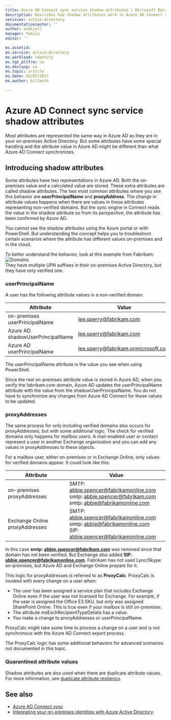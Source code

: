 ```yaml
---
title: Azure AD Connect sync service shadow attributes | Microsoft Docs
description: Describes how shadow attributes work in Azure AD Connect sync service.
services: active-directory
documentationcenter: ''
author: andkjell
manager: femila
editor: ''

ms.assetid:
ms.service: active-directory
ms.workload: identity
ms.tgt_pltfrm: na
ms.devlang: na
ms.topic: article
ms.date: 03/07/2017
ms.author: billmath

---
```

# Azure AD Connect sync service shadow attributes
Most attributes are represented the same way in Azure AD as they are in your on-premises Active Directory. But some attributes have some special handling and the attribute value in Azure AD might be different than what Azure AD Connect synchronizes.

## Introducing shadow attributes
Some attributes have two representations in Azure AD. Both the on-premises value and a calculated value are stored. These extra attributes are called shadow attributes. The two most common attributes where you see this behavior are **userPrincipalName** and **proxyAddress**. The change in attribute values happens when there are values in these attributes representing non-verified domains. But the sync engine in Connect reads the value in the shadow attribute so from its perspective, the attribute has been confirmed by Azure AD.

You cannot see the shadow attributes using the Azure portal or with PowerShell. But understanding the concept helps you to troubleshoot certain scenarios where the attribute has different values on-premises and in the cloud.

To better understand the behavior, look at this example from Fabrikam:  
![Domains](./media/active-directory-aadconnectsyncservice-shadow-attributes/domains.png)  
They have multiple UPN suffixes in their on-premises Active Directory, but they have only verified one.

### userPrincipalName
A user has the following attribute values in a non-verified domain:

| Attribute | Value |
| --- | --- |
| on-premises userPrincipalName | lee.sperry@fabrikam.com |
| Azure AD shadowUserPrincipalName | lee.sperry@fabrikam.com |
| Azure AD userPrincipalName | lee.sperry@fabrikam.onmicrosoft.com |

The userPrincipalName attribute is the value you see when using PowerShell.

Since the real on-premises attribute value is stored in Azure AD, when you verify the fabrikam.com domain, Azure AD updates the userPrincipalName attribute with the value from the shadowUserPrincipalName. You do not have to synchronize any changes from Azure AD Connect for these values to be updated.

### proxyAddresses
The same process for only including verified domains also occurs for proxyAddresses, but with some additional logic. The check for verified domains only happens for mailbox users. A mail-enabled user or contact represent a user in another Exchange organization and you can add any values in proxyAddresses to these objects.

For a mailbox user, either on-premises or in Exchange Online, only values for verified domains appear. It could look like this:

| Attribute | Value |
| --- | --- |
| on-premises proxyAddresses | SMTP: abbie.spencer@fabrikamonline.com</br>smtp: abbie.spencer@fabrikam.com</br>smtp: abbie@fabrikamonline.com |
| Exchange Online proxyAddresses | SMTP: abbie.spencer@fabrikamonline.com</br>smtp: abbie@fabrikamonline.com</br>SIP: abbie.spencer@fabrikamonline.com |

In this case **smtp: abbie.spencer@fabrikam.com** was removed since that domain has not been verified. But Exchange also added **SIP: abbie.spencer@fabrikamonline.com**. Fabrikam has not used Lync/Skype on-premises, but Azure AD and Exchange Online prepare for it.

This logic for proxyAddresses is referred to as **ProxyCalc**. ProxyCalc is invoked with every change on a user when:

- The user has been assigned a service plan that includes Exchange Online even if the user was not licensed for Exchange. For example, if the user is assigned the Office E3 SKU, but only was assigned SharePoint Online. This is true even if your mailbox is still on-premises.
- The attribute msExchRecipientTypeDetails has a value.
- You make a change to proxyAddresses or userPrincipalName.

ProxyCalc might take some time to process a change on a user and is not synchronous with the Azure AD Connect export process.

The ProxyCalc logic has some additional behaviors for advanced scenarios not documented in this topic.

### Quarantined attribute values
Shadow attributes are also used when there are duplicate attribute values. For more information, see [duplicate attribute resiliency](active-directory-aadconnectsyncservice-duplicate-attribute-resiliency.md).

## See also
* [Azure AD Connect sync](active-directory-aadconnectsync-whatis.md)
* [Integrating your on-premises identities with Azure Active Directory](active-directory-aadconnect.md).
